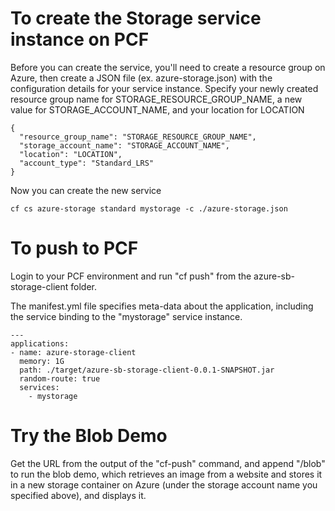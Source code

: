 # To create the Storage service instance on PCF
Before you can create the service, you'll need to create a resource group on Azure, then
create a JSON file (ex. azure-storage.json) with the configuration details for your service instance.
Specify your newly created resource group name for STORAGE_RESOURCE_GROUP_NAME, a new
value for STORAGE_ACCOUNT_NAME, and your location for LOCATION

```
{
  "resource_group_name": "STORAGE_RESOURCE_GROUP_NAME",
  "storage_account_name": "STORAGE_ACCOUNT_NAME",
  "location": "LOCATION",
  "account_type": "Standard_LRS"
}

```

Now you can create the new service

```
cf cs azure-storage standard mystorage -c ./azure-storage.json
```

# To push to PCF
Login to your PCF environment and run "cf push" from the azure-sb-storage-client folder.

The manifest.yml file specifies meta-data about the application, including the service binding to the "mystorage" service instance.


```
---
applications:
- name: azure-storage-client
  memory: 1G
  path: ./target/azure-sb-storage-client-0.0.1-SNAPSHOT.jar
  random-route: true
  services:
    - mystorage
```

# Try the Blob Demo
Get the URL from the output of the "cf-push" command, and append "/blob" to run the blob demo, which retrieves an image from a website
and stores it in a new storage container on Azure (under the storage account name you specified above), and displays it.



